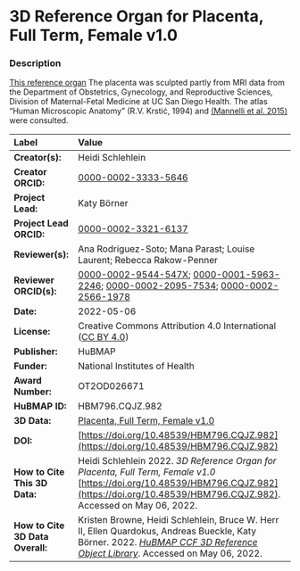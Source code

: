 # 3D Reference Organ for Placenta, Full Term, Female v1.0

### Description
[This reference organ](https://hubmapconsortium.github.io/ccf/pages/ccf-3d-reference-library.html) The placenta was sculpted partly from MRI data from the Department of Obstetrics, Gynecology, and Reproductive Sciences, Division of Maternal-Fetal Medicine at UC San Diego Health. The atlas “Human Microscopic Anatomy” (R.V. Krstić, 1994) and  [(Mannelli et al. 2015)](https://doi.org/10.1177/1559325815611902) were consulted.


| Label | Value |
| :------------- |:-------------|
| **Creator(s):** | Heidi Schlehlein |
| **Creator ORCID:** | [0000-0002-3333-5646](https://orcid.org/0000-0002-3333-5646)|
| **Project Lead:** | Katy B&ouml;rner |
| **Project Lead ORCID:** | [0000-0002-3321-6137](https://orcid.org/0000-0002-3321-6137) |
| **Reviewer(s):** | Ana Rodriguez-Soto; Mana Parast; Louise Laurent; Rebecca Rakow-Penner | 
| **Reviewer ORCID(s):** |[0000-0002-9544-547X](https://orcid.org/0000-0002-9544-547X); [0000-0001-5963-2246](https://orcid.org/0000-0001-5963-2246); [0000-0002-2095-7534](https://orcid.org/0000-0002-2095-7534); [0000-0002-2566-1978](https://orcid.org/0000-0002-2566-1978) |
| **Date:** | 2022-05-06 |
| **License:** | Creative Commons Attribution 4.0 International ([CC BY 4.0](https://creativecommons.org/licenses/by/4.0/)) |
| **Publisher:** | HuBMAP |
| **Funder:** | National Institutes of Health |
| **Award Number:** | OT2OD026671 |
| **HuBMAP ID:** | HBM796.CQJZ.982 |
| **3D Data:** | [Placenta, Full Term, Female v1.0](https://hubmapconsortium.github.io/ccf-releases/v1.2/models/VH_F_Placenta.glb) |
| **DOI:** | [https://doi.org/10.48539/HBM796.CQJZ.982](https://doi.org/10.48539/HBM796.CQJZ.982) |
| **How to Cite This 3D Data:** | Heidi Schlehlein 2022. *3D Reference Organ for Placenta, Full Term, Female v1.0* [https://doi.org/10.48539/HBM796.CQJZ.982](https://doi.org/10.48539/HBM796.CQJZ.982). Accessed on May 06, 2022. |
| **How to Cite 3D Data Overall:** | Kristen Browne, Heidi Schlehlein, Bruce W. Herr II, Ellen Quardokus, Andreas Bueckle, Katy B&ouml;rner. 2022. [*HuBMAP CCF 3D Reference Object Library*](https://hubmapconsortium.github.io/ccf/pages/ccf-3d-reference-library.html). Accessed on May 06, 2022. |
